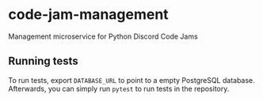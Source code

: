 # code-jam-management
Management microservice for Python Discord Code Jams

## Running tests

To run tests, export `DATABASE_URL` to point to a empty PostgreSQL database.
Afterwards, you can simply run `pytest` to run tests in the repository.
